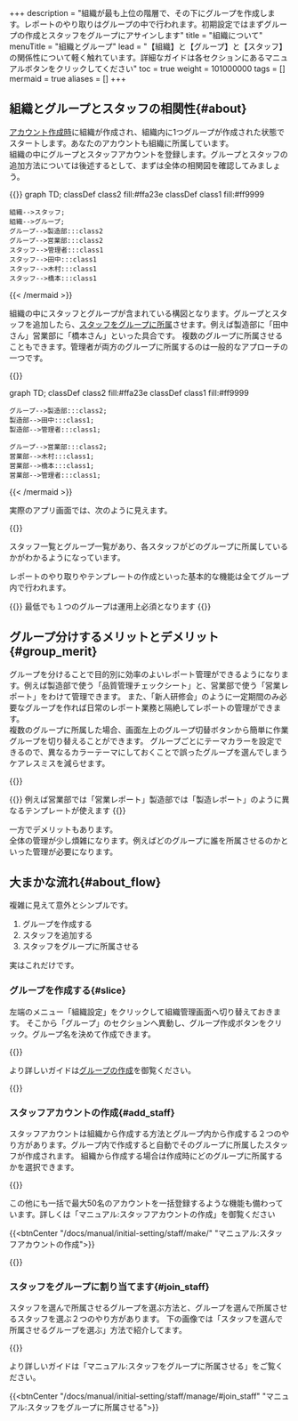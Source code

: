 +++
description = "組織が最も上位の階層で、その下にグループを作成します。レポートのやり取りはグループの中で行われます。初期設定ではまずグループの作成とスタッフをグループにアサインします"
title = "組織について"
menuTitle = "組織とグループ"
lead = "【組織】と【グループ】と【スタッフ】の関係性について軽く触れています。詳細なガイドは各セクションにあるマニュアルボタンをクリックしてください"
toc = true
weight = 101000000
tags = []
mermaid = true
aliases = []
+++

## 組織とグループとスタッフの相関性{#about}


[アカウント作成時](/docs/manual/quickstart/#create_acount)に組織が作成され、組織内に1つグループが作成された状態でスタートします。あなたのアカウントも組織に所属しています。  
組織の中にグループとスタッフアカウントを登録します。グループとスタッフの追加方法については後述するとして、まずは全体の相関図を確認してみましょう。

{{<mermaid align="center">}}
graph TD;
  classDef class2 fill:#ffa23e
  classDef class1 fill:#ff9999

    組織-->スタッフ;
    組織-->グループ;
    グループ-->製造部:::class2
    グループ-->営業部:::class2
    スタッフ-->管理者:::class1
    スタッフ-->田中:::class1
    スタッフ-->木村:::class1
    スタッフ-->橋本:::class1

{{< /mermaid >}}

組織の中にスタッフとグループが含まれている構図となります。グループとスタッフを追加したら、[スタッフをグループに所属](/docs/manual/initial-setting/staff/manage/#join_staff)させます。例えば製造部に「田中さん」営業部に「橋本さん」といった具合です。
複数のグループに所属させることもできます。管理者が両方のグループに所属するのは一般的なアプローチの一つです。


{{<mermaid align="center">}}

graph TD;
  classDef class2 fill:#ffa23e
  classDef class1 fill:#ff9999

    グループ-->製造部:::class2;
    製造部-->田中:::class1;
    製造部-->管理者:::class1;

    グループ-->営業部:::class2;
    営業部-->木村:::class1;
    営業部-->橋本:::class1;
    営業部-->管理者:::class1;

{{< /mermaid >}}

実際のアプリ画面では、次のように見えます。

{{<iTablet filename="orgmap" msg="組織設定画面。組織内のスタッフとグループを管理する" alice="ok">}}



スタッフ一覧とグループ一覧があり、各スタッフがどのグループに所属しているかがわかるようになっています。

レポートのやり取りやテンプレートの作成といった基本的な機能は全てグループ内で行われます。

{{<info>}}
最低でも１つのグループは運用上必須となります
{{</info>}}



## グループ分けするメリットとデメリット{#group_merit}

グループを分けることで目的別に効率のよいレポート管理ができるようになります。例えば製造部で使う「品質管理チェックシート」と、営業部で使う「営業レポート」をわけて管理できます。
また、「新人研修会」のように一定期間のみ必要なグループを作れば日常のレポート業務と隔絶してレポートの管理ができます。  
複数のグループに所属した場合、画面左上のグループ切替ボタンから簡単に作業グループを切り替えることができます。
グループごとにテーマカラーを設定できるので、異なるカラーテーマにしておくことで誤ったグループを選んでしまうケアレスミスを減らせます。


{{<icatch filename="switch-group" msg="作業グループを複数作成可能です目的に応じてグループを分けるとスッキリ！" alice="guide">}}

{{<info>}}
例えば営業部では「営業レポート」製造部では「製造レポート」のように異なるテンプレートが使えます
{{</info>}}

一方でデメリットもあります。  
全体の管理が少し煩雑になります。例えばどのグループに誰を所属させるのかといった管理が必要になります。

## 大まかな流れ{#about_flow}

複雑に見えて意外とシンプルです。

1. グループを作成する
1. スタッフを追加する
1. スタッフをグループに所属させる

実はこれだけです。


### グループを作成する{#slice}

左端のメニュー「組織設定」をクリックして組織管理画面へ切り替えておきます。
そこから「グループ」のセクションへ異動し、グループ作成ボタンをクリック。グループ名を決めて作成できます。

{{<icatch filename="make-group" msg="グループを作ってみるのも一興。不要なら1グループで運用もOKです" alice="ok">}}

より詳しいガイドは[グループの作成](/docs/manual/initial-setting/make-group/)を御覧ください。


{{<nextArrow>}}

### スタッフアカウントの作成{#add_staff}

スタッフアカウントは組織から作成する方法とグループ内から作成する２つのやり方があります。グループ内で作成すると自動でそのグループに所属したスタッフが作成されます。
組織から作成する場合は作成時にどのグループに所属するかを選択できます。

{{<icatch filename="make-staff" msg="スタッフアカウントを作ってみましょう" alice="pc">}}

この他にも一括で最大50名のアカウントを一括登録するような機能も備わっています。詳しくは「マニュアル:スタッフアカウントの作成」を御覧ください


{{<btnCenter "/docs/manual/initial-setting/staff/make/" "マニュアル:スタッフアカウントの作成">}}

{{<nextArrow>}}

### スタッフをグループに割り当てます{#join_staff}

スタッフを選んで所属させるグループを選ぶ方法と、グループを選んで所属させるスタッフを選ぶ２つのやり方があります。
下の画像では「スタッフを選んで所属させるグループを選ぶ」方法で紹介してます。

{{<icatch filename="join" msg="誰がどのグループに所属するのかを管理者が自由に設定できます" alice="book">}}

より詳しいガイドは「マニュアル:スタッフをグループに所属させる」をご覧ください。

{{<btnCenter "/docs/manual/initial-setting/staff/manage/#join_staff" "マニュアル:スタッフをグループに所属させる">}}



